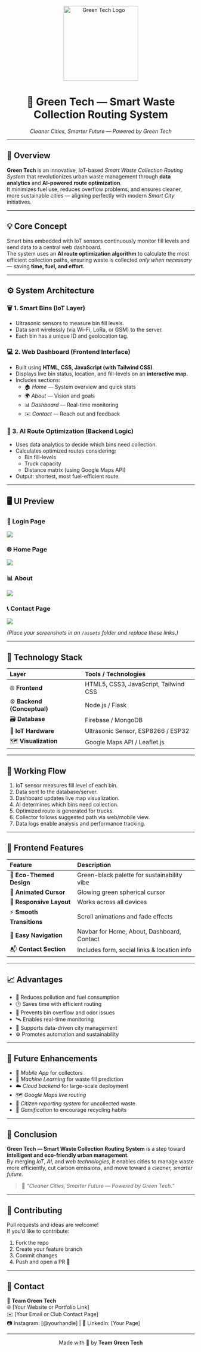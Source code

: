 <!-- 🌿 Green Tech Logo -->
<p align="center">
  <img src="l.jpg" alt="Green Tech Logo" width="200"/>
</p>

<h1 align="center">🌿 Green Tech — Smart Waste Collection Routing System</h1>
<p align="center">
  <em>Cleaner Cities, Smarter Future — Powered by Green Tech</em>
</p>

---

## 🧭 Overview

**Green Tech** is an innovative, IoT-based *Smart Waste Collection Routing System* that revolutionizes urban waste management through **data analytics** and **AI-powered route optimization**.  
It minimizes fuel use, reduces overflow problems, and ensures cleaner, more sustainable cities — aligning perfectly with modern *Smart City* initiatives.

---

## 💡 Core Concept

Smart bins embedded with IoT sensors continuously monitor fill levels and send data to a central web dashboard.  
The system uses an **AI route optimization algorithm** to calculate the most efficient collection paths, ensuring waste is collected *only when necessary* — saving **time, fuel, and effort.**

---

## ⚙️ System Architecture

### 🗑 1. Smart Bins (IoT Layer)
- Ultrasonic sensors to measure bin fill levels.
- Data sent wirelessly (via Wi-Fi, LoRa, or GSM) to the server.
- Each bin has a unique ID and geolocation tag.

### 💻 2. Web Dashboard (Frontend Interface)
- Built using **HTML, CSS, JavaScript (with Tailwind CSS)**.
- Displays live bin status, location, and fill-levels on an **interactive map**.
- Includes sections:
  - 🏠 *Home* — System overview and quick stats  
  - 🌍 *About* — Vision and goals  
  - 📊 *Dashboard* — Real-time monitoring  
  - ✉️ *Contact* — Reach out and feedback  

### 🧠 3. AI Route Optimization (Backend Logic)
- Uses data analytics to decide which bins need collection.
- Calculates optimized routes considering:
  - Bin fill-levels
  - Truck capacity
  - Distance matrix (using Google Maps API)
- Output: shortest, most fuel-efficient route.

---

## 🖥️ UI Preview

### 🔐 Login Page
<img src="Screenshot 2025-10-21 182718.png">

### 🌐 Home Page
<img src="Screenshot 2025-10-21 182718.png">

### 📊 About 
<img src="Screenshot 2025-10-21 182718.png">

### 📞 Contact Page
<img src="Screenshot 2025-10-21 182831.png">

*(Place your screenshots in an `/assets` folder and replace these links.)*

---

## 🧠 Technology Stack

| Layer | Tools / Technologies |
| :----- | :------------------- |
| 🌐 **Frontend** | HTML5, CSS3, JavaScript, Tailwind CSS |
| ⚙️ **Backend (Conceptual)** | Node.js / Flask |
| 🗃 **Database** | Firebase / MongoDB |
| 📡 **IoT Hardware** | Ultrasonic Sensor, ESP8266 / ESP32 |
| 🗺 **Visualization** | Google Maps API / Leaflet.js |

---

## 🔄 Working Flow

1. IoT sensor measures fill level of each bin.  
2. Data sent to the database/server.  
3. Dashboard updates live map visualization.  
4. AI determines which bins need collection.  
5. Optimized route is generated for trucks.  
6. Collector follows suggested path via web/mobile view.  
7. Data logs enable analysis and performance tracking.

---

## 🎨 Frontend Features

| Feature | Description |
| :------- | :----------- |
| 🌱 **Eco-Themed Design** | Green-black palette for sustainability vibe |
| 💫 **Animated Cursor** | Glowing green spherical cursor |
| 📱 **Responsive Layout** | Works across all devices |
| ⚡ **Smooth Transitions** | Scroll animations and fade effects |
| 🧭 **Easy Navigation** | Navbar for Home, About, Dashboard, Contact |
| 📬 **Contact Section** | Includes form, social links & location info |

---

## 📈 Advantages

- 🌿 Reduces pollution and fuel consumption  
- 🕒 Saves time with efficient routing  
- 🧹 Prevents bin overflow and odor issues  
- 🛰️ Enables real-time monitoring  
- 🧾 Supports data-driven city management  
- ⚙️ Promotes automation and sustainability  

---

## 🔮 Future Enhancements

- 📱 *Mobile App* for collectors  
- 🧠 *Machine Learning* for waste fill prediction  
- ☁️ *Cloud backend* for large-scale deployment  
- 🗺 *Google Maps live routing*  
- 🧍 *Citizen reporting system* for uncollected waste  
- 🎯 *Gamification* to encourage recycling habits  

---

## 📜 Conclusion

**Green Tech — Smart Waste Collection Routing System** is a step toward **intelligent and eco-friendly urban management**.  
By merging *IoT*, *AI*, and *web technologies*, it enables cities to manage waste more efficiently, cut carbon emissions, and move toward a *cleaner, smarter future.*

> 💚 *“Cleaner Cities, Smarter Future — Powered by Green Tech.”*

---

## 🤝 Contributing

Pull requests and ideas are welcome!  
If you’d like to contribute:
1. Fork the repo  
2. Create your feature branch  
3. Commit changes  
4. Push and open a PR 🚀

---

## 📧 Contact

📍 **Team Green Tech**  
🌐 [Your Website or Portfolio Link]  
✉️ [Your Email or Club Contact Page]  
📷 Instagram: [@yourhandle] | 💼 LinkedIn: [Your Page]

---

<p align="center">Made with 💚 by <b>Team Green Tech</b></p>
